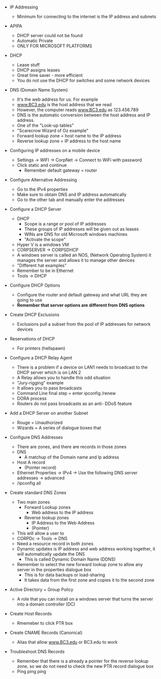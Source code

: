 - IP Addressing 
	- Minimum for connecting to the internet is the IP address and subnets 

- APIPA 
	- DHCP server could not be found 
	- Automatic Private 
	- ONLY FOR MICROSOFT PLATFORMS 

- DHCP 
	- Lease stuff
	- DHCP assigns leases 
	- Great time saver - more efficient
	- You do not use the DHCP for switches and some network devices 

- DNS (Domain Name System)
	- It's the web address for us. For example 
	- www.BC3.edu is the host address that we read
	- However, the computer reads www.BC3.edu as 123.456.789
	- DNS is the automatic conversion between the host address and IP address. 
	- One of the "Look-up tables" 
	- "Scarecrow Wizard of Oz example"
	- Forward lookup zone = host name to the IP address
	- Reverse lookup zone = IP address to the host name 

- Configuring IP addresses on a mobile device 
	- Settings -> WIFI -> CorpNet -> Connect to WiFi with password
	- Click static and continue 
		- Remember default gateway = router 

- Configure Alternative Addressing 
	- Go to the IPv4 properties
	- Make sure to obtain DNS and IP address automatically
	- Go to the other tab and manually enter the addresses 

- Configure a DHCP Server
	- DHCP
		- Scope is a range or pool of IP addresses
		- These groups of IP addresses will be given out as leases 
		- WINs are DNS for old Microsoft windows machines 
		- "Activate the scope"
	- Hyper V is a windows VM 
	- CORPSERVER -> CORPSDHCP
	- A windows server is called an NOS, (Network Operating System) it manages the server and allows it to manage other devices
	- "Different hat examples" 
	- Remember to be in Ethernet 
	- Tools -> DHCP 

- Configure DHCP Options
	- Configure the router and default gateway and what URL they are going to use
	- **Remember that server options are different from DNS options** 

- Create DHCP Exclusions
	- Exclusions pull a subset from the pool of IP addresses for network devices 

- Reservations of DHCP 
	- For printers (hellspawn)


- Configure a DHCP Relay Agent 
	- There is a problem if a device on LAN1 needs to broadcast to the DHCP server which is on LAN 2
	- A Relay allows you to handle this odd situation
	- "Jury-rigging" example
	- It allows you to pass broadcasts 
	- Command Line final step = enter ipconfig /renew
	- DORA process
	- Routers do not pass broadcasts as an anti- DDoS feature 

- Add a  DHCP Server on another Subnet 
	- Rouge = Unauthorized 
	- Wizards = A series of dialogue boxes that 

- Configure DNS Addresses 
	- There are zones, and there are records in those zones 
	- DNS 
		- A matchup of the Domain name and Ip address 
	- Host A record
		- (Pointer record)
	- Ethernet Properties -> IPv4 -> Use the following DNS server addresses -> advanced 
	- /ipconfig all 

- Create standard DNS Zones 
	- Two main zones
		- Forward Lookup zones
			- Web address to the IP address
		- Reverse lookup zones 
			- IP Address to the Web Address
			- (Pointer)
	- This will allow a user to 
	- CORPDc -> Tools -> DNS 
	- Need a resource record in both zones 
	- Dynamic updates is IP address and web address working together, it will automatically update the DNS 
		- This is called Dynamic Domain Name (DDNS) 
	- Remember to select the new forward lookup zone to allow any server in the properties dialogue box
		- This is for data backups or load-sharing 
		- It takes data from the first zone and copies it to the second zone

- Active Directory + Group Policy 
	-  A role that you can install on a windows server that turns the server into a domain controller (DC) 

- Create Host Records 
	- Rmemeber to click PTR box 

- Create CNAME Records (Canonical)
	- Alias that allow www.BC3.edu or BC3.edu to work 

- Troubleshoot DNS Records 
	- Remember that there is a already a pointer for the reverse lookup zone, so we do not need to check the new PTR record dialogue box 
	- Ping ping ping 